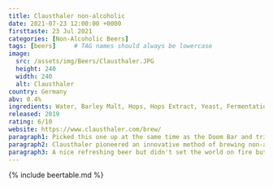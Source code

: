 ```yaml
---
title: Clausthaler non-alcoholic
date: 2021-07-23 12:00:00 +0000
firsttaste: 23 Jul 2021
categories: [Non-Alcoholic Beers]
tags: [beers]     # TAG names should always be lowercase
image:
  src: /assets/img/Beers/Clausthaler.JPG
  height: 240
  width: 240
  alt: Clausthaler
country: Germany
abv: 0.4%
ingredients: Water, Barley Malt, Hops, Hops Extract, Yeast, Fermentation Carbon Dioxide
released: 2019
rating: 6/10
website: https://www.clausthaler.com/brew/
paragraph1: Picked this one up at the same time as the Doom Bar and tried it the day after and this one wasn't a surprise as it was a standard german taste.
paragraph2: Clausthaler pioneered an innovative method of brewing non-alcoholic beer by developing a process where only a negligible amount of alcohol is produced in the first place.
paragraph3: A nice refreshing beer but didn't set the world on fire but went down easily, not one I would go back to unless it was the only option.
---
```

{% include beertable.md %}

